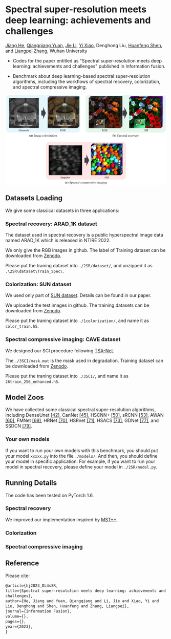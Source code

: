 # Spectral super-resolution meets deep learning: achievements and challenges

[Jiang He](http://jianghe96.github.io/), [Qiangqiang Yuan](http://qqyuan.users.sgg.whu.edu.cn/), [Jie Li](http://jli89.users.sgg.whu.edu.cn/), [Yi Xiao](https://xy-boy.github.io/), 
Denghong Liu, [Huanfeng Shen](http://sendimage.whu.edu.cn/shenhf/), 
and [Liangpei Zhang](http://www.lmars.whu.edu.cn/prof_web/zhangliangpei/rs/index.html), Wuhan University
* Codes for the paper entitled as "Spectral super-resolution meets deep learning: achievements and challenges" published in Information fusion. 

* Benchmark about deep learning-based spectral super-resolution algorithms, including the workflows of spectral recovery, colorization, and spectral compressive imaging. 

<div align=center><img src="./supplementary4github/three applications.png" align=center width="720px"/></div>

## Datasets Loading
We give some classical datasets in three applications:

### Spectral recovery: ARAD_1K dataset
The dataset used in spectral recovery is a public hyperspectral image data named ARAD_1K which is released in NTIRE 2022.

We only give the RGB images in github. The label of Training dataset can be downloaded from [Zenodo](https://doi.org/10.5281/zenodo.7839604). 

Please put the traning dataset into `./2SR/dataset/`, and unzipped it as `.\2SR\dataset\Train_Spec\`.

### Colorization: SUN dataset
We used only part of [SUN dataset](https://cs.brown.edu/~gmpatter/sunattributes.html). Details can be found in our paper. 

We uploaded the test images in github. The training datasets can be downloaded from [Zenodo](https://doi.org/10.5281/zenodo.7837907). 

Please put the traning dataset into `./1colorization/`, and name it as `color_train.h5`.

### Spectral compressive imaging: CAVE dataset
We designed our SCI procedure following [TSA-Net](https://github.com/mengziyi64/TSA-Net).

The `./3SCI/mask.mat` is the mask used in degradation. Training dataset can be downloaded from [Zenodo](https://doi.org/10.5281/zenodo.7839679). 

Please put the traning dataset into `./3SCI/`, and name it as `26train_256_enhanced.h5`.

## Model Zoos
We have collected some classical spectral super-resolution algorithms, including DenseUnet [[42]](https://arxiv.org/pdf/1703.09470.pdf), CanNet [[45]](https://arxiv.org/pdf/1804.04647), HSCNN+ [[50]](http://openaccess.thecvf.com/content_cvpr_2018_workshops/papers/w13/Shi_HSCNN_Advanced_CNN-Based_CVPR_2018_paper.pdf), sRCNN [[53]](https://www.mdpi.com/2072-4292/11/14/1648/htm), AWAN [[60]](http://openaccess.thecvf.com/content_CVPRW_2020/papers/w31/Li_Adaptive_Weighted_Attention_Network_With_Camera_Spectral_Sensitivity_Prior_for_CVPRW_2020_paper.pdf), FMNet [[69]](https://ojs.aaai.org/index.php/AAAI/article/view/6978/6832), HRNet [[70]](http://openaccess.thecvf.com/content_CVPRW_2020/papers/w31/Zhao_Hierarchical_Regression_Network_for_Spectral_Reconstruction_From_RGB_Images_CVPRW_2020_paper.pdf), HSRnet [[71]](https://ieeexplore.ieee.org/abstract/document/9357488/), HSACS [[73]](https://ieeexplore.ieee.org/abstract/document/9506982), GDNet [[77]](https://ieeexplore.ieee.org/abstract/document/9599509), and SSDCN [[79]](https://ieeexplore.ieee.org/abstract/document/9440658). 

### Your own models
If you want to run your own models with this benchmark, you should put your model `xxxxx.py` into the file `./models/`. And then, you should define your model in specific application. For example, if you want to run your model in spectral recovery, please define your model in `./2SR/model.py`.

## Running Details
The code has been tested on PyTorch 1.6.

### Spectral recovery
We improved our implementation inspired by [MST++](https://github.com/caiyuanhao1998/MST-plus-plus).

### Colorization

### Spectral compressive imaging




## Reference
Please cite: 
```
@article{hj2023_DL4sSR,
title={Spectral super-resolution meets deep learning: achievements and challenges},
author={He, Jiang and Yuan, Qiangqiang and Li, Jie and Xiao, Yi and Liu, Denghong and Shen, Huanfeng and Zhang, Liangpei},
journal={Information Fusion},
volume={},
pages={},
year={2023},
}
```